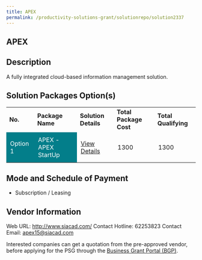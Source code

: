```yaml
---
title: APEX
permalink: /productivity-solutions-grant/solutionrepo/solution2337
---
```


## APEX

## Description

A fully integrated cloud-based information management solution.

## Solution Packages Option(s)

<table>
<tr>
<td><b>No.</b></td>
<td><b>Package Name</b></td>
<td><b>Solution Details</b></td>
<td><b>Total Package Cost</b></td>
<td><b>Total Qualifying</b></td>
</tr>
<tr>
<td style='padding: 10px; background-color: #037E8A; color: #FFFFFF;'>Option 1</td>
<td style='padding: 10px; background-color: #037E8A; color: #FFFFFF;'>APEX - APEX StartUp</td>
<td style='padding: 10px;'><a href='https://www.gobusiness.gov.sg/images/psg/SIACAD_20210266_Desensitised_Annex_3_Part_1.pdf' target='_blank'>View Details</a></td>
<td style='padding: 10px;'>1300</td>
<td style='padding: 10px;'>1300</td>
</tr>
</table>

## Mode and Schedule of Payment

 - Subscription / Leasing

## Vendor Information

 Web URL: http://www.siacad.com/ 
Contact Hotline: 62253823 
Contact Email: apex15@siacad.com 


Interested companies can get a quotation from the pre-approved vendor, before applying for the PSG through the <a href='https://www.businessgrants.gov.sg/'>Business Grant Portal (BGP)</a>.

<script src="/jquery/resize-tables.js"></script>
